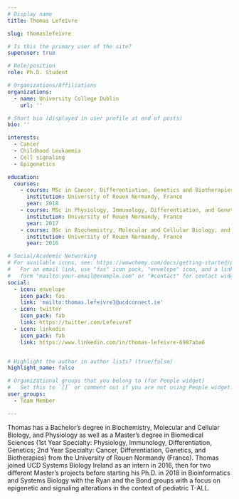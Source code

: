 ```yaml
---
# Display name
title: Thomas Lefeivre

slug: thomaslefeivre

# Is this the primary user of the site?
superuser: true

# Role/position
role: Ph.D. Student

# Organizations/Affiliations
organizations:
  - name: University College Dublin
    url: ''

# Short bio (displayed in user profile at end of posts)
bio: '' 

interests:
  - Cancer
  - Childhood Leukaemia
  - Cell signaling
  - Epigenetics

education:
  courses:
    - course: MSc in Cancer, Differentiation, Genetics and Biotherapies
      institution: University of Rouen Normandy, France
      year: 2018
    - course: MSc in Physiology, Immunology, Differentiation, and Genetics
      institution: University of Rouen Normandy, France
      year: 2017
    - course: BSc in Biochemistry, Molecular and Cellular Biology, and Physiology
      institution: University of Rouen Normandy, France
      year: 2016

# Social/Academic Networking
# For available icons, see: https://wowchemy.com/docs/getting-started/page-builder/#icons
#   For an email link, use "fas" icon pack, "envelope" icon, and a link in the
#   form "mailto:your-email@example.com" or "#contact" for contact widget.
social:
  - icon: envelope
    icon_pack: fas
    link: 'mailto:thomas.lefeivre1@ucdconnect.ie'
  - icon: twitter
    icon_pack: fab
    link: https://twitter.com/LefeivreT
  - icon: linkedin
    icon_pack: fab
    link: https://www.linkedin.com/in/thomas-lefeivre-6987aba6


# Highlight the author in author lists? (true/false)
highlight_name: false

# Organizational groups that you belong to (for People widget)
#   Set this to `[]` or comment out if you are not using People widget.
user_groups: 
  - Team Member

---
```


Thomas has a Bachelor’s degree in Biochemistry, Molecular and Cellular Biology, and Physiology as well as a Master’s degree in Biomedical Sciences (1st Year Specialty: Physiology, Immunology, Differentiation, Genetics; 2nd Year Specialty: Cancer, Differentiation, Genetics, and Biotherapies) from the University of Rouen Normandy (France). Thomas joined UCD Systems Biology Ireland as an intern in 2016, then for two different Master’s projects before starting his Ph.D. in 2018 in Bioinformatics and Systems Biology with the Ryan and the Bond groups with a focus on epigenetic and signaling alterations in the context of pediatric T-ALL. 
